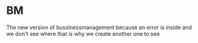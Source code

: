 # BM
The new version of bussinessmanagement because an error is inside and we don't see where that is why we create another one to see
